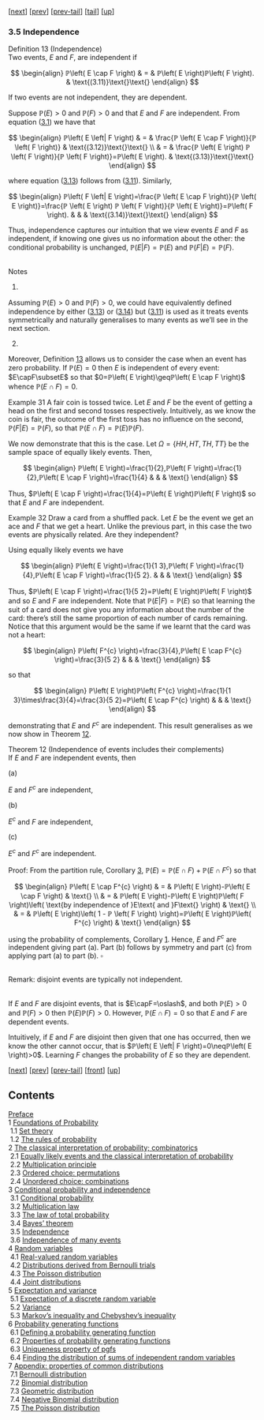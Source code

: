 [[next](nose12.htm)] [[prev](nose10.htm)] [[prev-tail](nose10.htm#tailnose10.htm)] [[tail](#tailnose11.htm)] [[up](noch3.htm#nose11.htm)]

### 3.5 Independence

Definition 13 (Independence)  
Two events, $E$ and $F$, are independent if

$$
\begin{align}
ℙ\left( E \cap F \right) & = & ℙ\left( E \right)ℙ\left( F \right). & \text{(3.11)}\text{}\text{}
\end{align}
$$

If two events are not independent, they are dependent.

Suppose $ℙ\left( E \right)>0$ and $ℙ\left( F \right)>0$ and that $E$ and $F$ are independent. From equation ([3.1](nose7.htm#x17-29002r3.1)) we have that

$$
\begin{align}
ℙ\left( E \left| F \right) & = & \frac{ℙ \left( E \cap F \right)}{ℙ \left( F \right)} & \text{(3.12)}\text{}\text{} \\ & = & \frac{ℙ \left( E \right) ℙ \left( F \right)}{ℙ \left( F \right)}=ℙ\left( E \right). & \text{(3.13)}\text{}\text{}
\end{align}
$$

where equation ([3.13](#x21-33003r3.13)) follows from ([3.11](#x21-33002r3.11)). Similarly,

$$
\begin{align}
ℙ\left( F \left| E \right)=\frac{ℙ \left( E \cap F \right)}{ℙ \left( E \right)}=\frac{ℙ \left( E \right) ℙ \left( F \right)}{ℙ \left( E \right)}=ℙ\left( F \right). & & & \text{(3.14)}\text{}\text{}
\end{align}
$$

Thus, independence captures our intuition that we view events $E$ and $F$ as independent, if knowing one gives us no information about the other: the conditional probability is unchanged, $ℙ\left( E \left| F \right)=ℙ\left( E \right)$ and $ℙ\left( F \left| E \right)=ℙ\left( F \right)$.

   
Notes

1.

Assuming $ℙ\left( E \right)>0$ and $ℙ\left( F \right)>0$, we could have equivalently defined independence by either ([3.13](#x21-33003r3.13)) or ([3.14](#x21-33004r3.14)) but ([3.11](#x21-33002r3.11)) is used as it treats events symmetrically and naturally generalises to many events as we’ll see in the next section.

2.

Moreover, Definition [13](#x21-3300113) allows us to consider the case when an event has zero probability. If $ℙ\left( E \right)=0$ then $E$ is independent of every event: $E\capF\subsetE$ so that $0=ℙ\left( E \right)\geqℙ\left( E \cap F \right)$ whence $ℙ\left( E \cap F \right)=0$.

Example 31 A fair coin is tossed twice. Let $E$ and $F$ be the event of getting a head on the first and second tosses respectively. Intuitively, as we know the coin is fair, the outcome of the first toss has no influence on the second, $ℙ\left( F \left| E \right)=ℙ\left( F \right)$, so that $ℙ\left( E \cap F \right)=ℙ\left( E \right)ℙ\left( F \right)$.

   
We now demonstrate that this is the case. Let $\Omega=\left\{ H H , H T , T H , T T \right\}$ be the sample space of equally likely events. Then,

$$
\begin{align}
ℙ\left( E \right)=\frac{1}{2},ℙ\left( F \right)=\frac{1}{2},ℙ\left( E \cap F \right)=\frac{1}{4} & & & \text{}
\end{align}
$$

Thus, $ℙ\left( E \cap F \right)=\frac{1}{4}=ℙ\left( E \right)ℙ\left( F \right)$ so that $E$ and $F$ are independent.

Example 32 Draw a card from a shuffled pack. Let $E$ be the event we get an ace and $F$ that we get a heart. Unlike the previous part, in this case the two events are physically related. Are they independent?

   
Using equally likely events we have

$$
\begin{align}
ℙ\left( E \right)=\frac{1}{1 3},ℙ\left( F \right)=\frac{1}{4},ℙ\left( E \cap F \right)=\frac{1}{5 2}. & & & \text{}
\end{align}
$$

Thus, $ℙ\left( E \cap F \right)=\frac{1}{5 2}=ℙ\left( E \right)ℙ\left( F \right)$ and so $E$ and $F$ are independent. Note that $ℙ\left( E \left| F \right)=ℙ\left( E \right)$ so that learning the suit of a card does not give you any information about the number of the card: there’s still the same proportion of each number of cards remaining. Notice that this argument would be the same if we learnt that the card was not a heart:

$$
\begin{align}
ℙ\left( F^{c} \right)=\frac{3}{4},ℙ\left( E \cap F^{c} \right)=\frac{3}{5 2} & & & \text{}
\end{align}
$$

so that

$$
\begin{align}
ℙ\left( E \right)ℙ\left( F^{c} \right)=\frac{1}{1 3}\times\frac{3}{4}=\frac{3}{5 2}=ℙ\left( E \cap F^{c} \right) & & & \text{}
\end{align}
$$

demonstrating that $E$ and $F^{c}$ are independent. This result generalises as we now show in Theorem [12](#x21-3301312).

Theorem 12 (Independence of events includes their complements)  
If $E$ and $F$ are independent events, then

(a)

$E$ and $F^{c}$ are independent,

(b)

$E^{c}$ and $F$ are independent,

(c)

$E^{c}$ and $F^{c}$ are independent.

Proof: From the partition rule, Corollary [3](nose2.htm#x10-160203), $ℙ\left( E \right)=ℙ\left( E \cap F \right)+ℙ\left( E \cap F^{c} \right)$ so that

$$
\begin{align}
ℙ\left( E \cap F^{c} \right) & = & ℙ\left( E \right)-ℙ\left( E \cap F \right) & \text{} \\ & = & ℙ\left( E \right)-ℙ\left( E \right)ℙ\left( F \right)\left( \text{by independence of }E\text{ and }F\text{} \right) & \text{} \\ & = & ℙ\left( E \right)\left( 1 - ℙ \left( F \right) \right)=ℙ\left( E \right)ℙ\left( F^{c} \right) & \text{}
\end{align}
$$

using the probability of complements, Corollary [1](nose2.htm#x10-160141). Hence, $E$ and $F^{c}$ are independent giving part (a). Part (b) follows by symmetry and part (c) from applying part (a) to part (b). $\square$

   
Remark: disjoint events are typically not independent.

   
If $E$ and $F$ are disjoint events, that is $E\capF=\oslash$, and both $ℙ\left( E \right)>0$ and $ℙ\left( F \right)>0$ then $ℙ\left( E \right)ℙ\left( F \right)>0$. However, $ℙ\left( E \cap F \right)=0$ so that $E$ and $F$ are dependent events.

Intuitively, if $E$ and $F$ are disjoint then given that one has occurred, then we know the other cannot occur, that is $ℙ\left( E \left| F \right)=0\neqℙ\left( E \right)>0$. Learning $F$ changes the probability of $E$ so they are dependent.

[[next](nose12.htm)] [[prev](nose10.htm)] [[prev-tail](nose10.htm#tailnose10.htm)] [[front](nose11.htm)] [[up](noch3.htm#nose11.htm)]

Contents
--------

[Preface](noli2.htm#Q1-3-3)  
1 [Foundations of Probability](noch1.htm#x8-70001)  
 1.1 [Set theory](nose1.htm#x9-80001)  
 1.2 [The rules of probability](nose2.htm#x10-130002)  
2 [The classical interpretation of probability; combinatorics](noch2.htm#x11-180002)  
 2.1 [Equally likely events and the classical interpretation of probability](nose3.htm#x12-190001)  
 2.2 [Multiplication principle](nose4.htm#x13-200002)  
 2.3 [Ordered choice: permutations](nose5.htm#x14-210003)  
 2.4 [Unordered choice: combinations](nose6.htm#x15-240004)  
3 [Conditional probability and independence](noch3.htm#x16-280003)  
 3.1 [Conditional probability](nose7.htm#x17-290001)  
 3.2 [Multiplication law](nose8.htm#x18-300002)  
 3.3 [The law of total probability](nose9.htm#x19-310003)  
 3.4 [Bayes’ theorem](nose10.htm#x20-320004)  
 3.5 [Independence](nose11.htm#x21-330005)  
 3.6 [Independence of many events](nose12.htm#x22-340006)  
4 [Random variables](noch4.htm#x23-350004)  
 4.1 [Real-valued random variables](nose13.htm#x24-360001)  
 4.2 [Distributions derived from Bernoulli trials](nose14.htm#x25-370002)  
 4.3 [The Poisson distribution](nose15.htm#x26-420003)  
 4.4 [Joint distributions](nose16.htm#x27-430004)  
5 [Expectation and variance](noch5.htm#x28-480005)  
 5.1 [Expectation of a discrete random variable](nose17.htm#x29-490001)  
 5.2 [Variance](nose18.htm#x30-520002)  
 5.3 [Markov’s inequality and Chebyshev’s inequality](nose19.htm#x31-560003)  
6 [Probability generating functions](noch6.htm#x32-570006)  
 6.1 [Defining a probability generating function](nose20.htm#x33-580001)  
 6.2 [Properties of probability generating functions](nose21.htm#x34-590002)  
 6.3 [Uniqueness property of pgfs](nose22.htm#x35-600003)  
 6.4 [Finding the distribution of sums of independent random variables](nose23.htm#x36-610004)  
7 [Appendix: properties of common distributions](noch7.htm#x37-620007)  
 7.1 [Bernoulli distribution](nose24.htm#x38-630001)  
 7.2 [Binomial distribution](nose25.htm#x39-640002)  
 7.3 [Geometric distribution](nose26.htm#x40-650003)  
 7.4 [Negative Binomial distribution](nose27.htm#x41-660004)  
 7.5 [The Poisson distribution](nose28.htm#x42-670005)